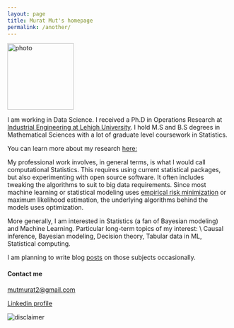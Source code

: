 ```yaml
---
layout: page
title: Murat Mut's homepage
permalink: /another/
---
```


<img src="../images/capture.png" alt="photo" width="150" />

I am working in Data Science. I received a Ph.D in Operations Research at 
[Industrial Engineering at Lehigh University](https://engineering.lehigh.edu/ise). I hold M.S and B.S degrees in Mathematical Sciences with a lot of graduate level coursework in Statistics.

You can learn more about my research [here:](https://muratmut.github.io/research/)
 
My professional work involves, in general terms, is what I would call computational Statistics. This requires using current statistical packages, but also experimenting with open source software. It often includes tweaking the algorithms to suit to big data requirements. Since most machine learning or statistical modeling uses [empirical risk minimization](https://en.wikipedia.org/wiki/Empirical_risk_minimization) or maximum likelihood estimation, the underlying algorithms behind the models uses optimization.  

More generally, I am interested in Statistics (a fan of Bayesian modeling) and Machine Learning.
Particular long-term topics of my interest: \ 
Causal inference, Bayesian modeling, Decision theory, Tabular data in ML, Statistical computing.

I am planning to write blog [posts](https://muratmut.github.io/blog/) on those subjects occasionally.



#### Contact me
[mutmurat2@gmail.com](mailto:mutmurat2@gmail.com)

[Linkedin profile](https://www.linkedin.com/in/murat-mut-060b8348/)




<img src="../images/disclaimer.JPG" alt="disclaimer"/>


